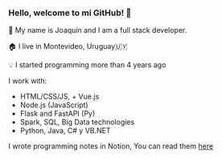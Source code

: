 ### Hello, welcome to mi GitHub! 🤘

📍 My name is Joaquín and I am a full stack developer.

🏠 I live in Montevideo, Uruguay🇺🇾

💡 I started programming more than 4 years ago

I work with:

- HTML/CSS/JS, + Vue.js
- Node.js (JavaScript)
- Flask and FastAPI (Py)
- Spark, SQL, Big Data technologies
- Python, Java, C# y VB.NET

I wrote programming notes in Notion, You can read them [here](https://mountainous-cello-d41.notion.site/Apuntes-de-Programaci-n-d24dfc550030474fa19e1589b54a400a)



<!--
**Joaquin-Parrilla/Joaquin-Parrilla** is a ✨ _special_ ✨ repository because its `README.md` (this file) appears on your GitHub profile.

Here are some ideas to get you started:

- 🔭 I’m currently working on ...
- 🌱 I’m currently learning ...
- 👯 I’m looking to collaborate on ...
- 🤔 I’m looking for help with ...
- 💬 Ask me about ...
- 📫 How to reach me: ...
- 😄 Pronouns: ...
- ⚡ Fun fact: ...
-->
